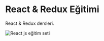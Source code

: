 # React & Redux Eğitimi
React & Redux dersleri.

![React js eğitim seti](https://mehmetseven.net/content/images/2018/05/react-js-mehmet-seven-3.png)
